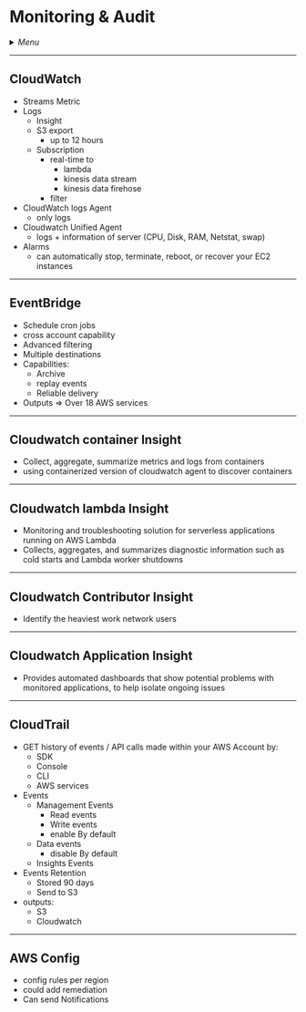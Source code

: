 # Monitoring & Audit

<details>
 <summary><i>Menu</i></summary>

- [CloudWatch](#cloudwatch)
- [EventBridge](#eventbridge)
- [Cloudwatch container Insight](#cloudwatch-container-insight)
- [Cloudwatch lambda Insight](#cloudwatch-lambda-insight)
- [Cloudwatch Contributor Insight](#cloudwatch-contributor-insight)
- [Cloudwatch Application Insight](#cloudwatch-application-insight)
- [CloudTrail](#cloudtrail)
- [AWS Config](#aws-config)
</details>

---
## CloudWatch
- Streams Metric
- Logs
  - Insight
  - S3 export
    - up to 12 hours
  - Subscription
    - real-time to
      - lambda
      - kinesis data stream
      - kinesis data firehose
    - filter
- CloudWatch logs Agent
  - only logs
- Cloudwatch Unified Agent
  - logs + information of server (CPU, Disk, RAM, Netstat, swap)
- Alarms
  - can automatically stop, terminate, reboot, or recover your EC2 instances 

---
## EventBridge
- Schedule cron jobs
- cross account capability
- Advanced filtering
- Multiple destinations
- Capabilities:
  - Archive
  - replay events
  - Reliable delivery
- Outputs => Over 18 AWS services

---
## Cloudwatch container Insight
- Collect, aggregate, summarize metrics and logs from containers
- using containerized version of cloudwatch agent to discover containers

---
## Cloudwatch lambda Insight
- Monitoring and troubleshooting solution for serverless applications running on AWS Lambda
- Collects, aggregates, and summarizes diagnostic information such as cold starts and Lambda worker shutdowns

---
## Cloudwatch Contributor Insight
- Identify the heaviest work network users

---
## Cloudwatch Application Insight
- Provides automated dashboards that show potential problems with monitored applications, to help isolate ongoing issues

---
## CloudTrail
- GET history of events / API calls made within your AWS Account by:
  - SDK
  - Console
  - CLI
  - AWS services
- Events
  - Management Events
    - Read events
    - Write events
    - enable By default
  - Data events
    - disable By default
  - Insights Events
- Events Retention
  - Stored 90 days
  - Send to S3
- outputs:
  - S3
  - Cloudwatch

---
## AWS Config
- config rules per region
- could add remediation
- Can send Notifications